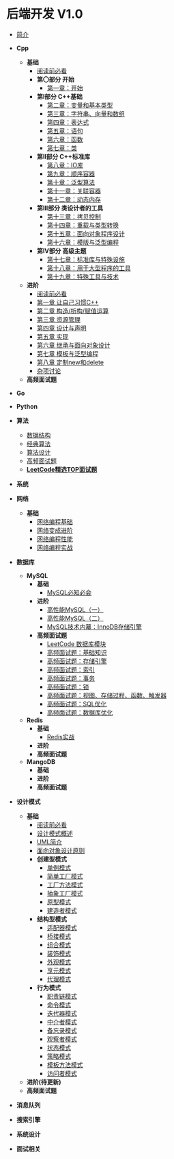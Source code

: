 # 后端开发 V1.0

* [简介](../README.md)

* **Cpp**
  * **基础**
    * [阅读前必看](../Cpp/C++Primer.md)
    * **第〇部分 开始**
      * [第一章：开始](..Cpp/C++Primer/ch01/ch01.md)
    * **第I部分 C++基础**
      * [第二章：变量和基本类型](..Cpp/C++Primer/ch02/ch02.md)
      * [第三章：字符串、向量和数组](..Cpp/C++Primer/ch03/ch03.md)
      * [第四章：表达式](..Cpp/C++Primer/ch04/ch04.md)
      * [第五章：语句](..Cpp/C++Primer/ch05/ch05.md)
      * [第六章：函数](..Cpp/C++Primer/ch06/ch06.md)
      * [第七章：类](..Cpp/C++Primer/ch07/ch07.md)
    * **第II部分 C++标准库**
      * [第八章：IO库](..Cpp/C++Primer/ch08/ch08.md)
      * [第九章：顺序容器](..Cpp/C++Primer/ch09/ch09.md)
      * [第十章：泛型算法](..Cpp/C++Primer/ch10/ch10.md)
      * [第十一章：关联容器](..Cpp/C++Primer/ch11/ch11.md)
      * [第十二章：动态内存](..Cpp/C++Primer/ch12/ch12.md)
    * **第III部分 类设计者的工具**
      * [第十三章：拷贝控制](..Cpp/C++Primer/ch13/ch13.md)
      * [第十四章：重载与类型转换](..Cpp/C++Primer/ch14/ch14.md)
      * [第十五章：面向对象程序设计](..Cpp/C++Primer/ch15/ch15.md)
      * [第十六章：模版与泛型编程](..Cpp/C++Primer/ch16/ch16.md)
    * **第IV部分 高级主题**
      * [第十七章：标准库与特殊设施](..Cpp/C++Primer/ch17/ch17.md)
      * [第十八章：用于大型程序的工具](..Cpp/C++Primer/ch18/ch18.md)
      * [第十九章：特殊工具与技术](..Cpp/C++Primer/ch19/ch19.md)
  * **进阶**
    * [阅读前必看](..Cpp/EffectiveC++.md)
    * [第一章 让自己习惯C++](..Cpp/EffectiveC++/ch01/ch01.md)
    * [第二章 构造/析构/赋值运算](..Cpp/EffectiveC++/ch02/ch02.md)
    * [第三章 资源管理](..Cpp/EffectiveC++/ch03/ch03.md)
    * [第四章 设计与声明](..Cpp/EffectiveC++/ch04/ch04.md)
    * [第五章 实现](..Cpp/EffectiveC++/ch05/ch05.md)
    * [第六章 继承与面向对象设计](..Cpp/EffectiveC++/ch06/ch06.md)
    * [第七章 模板与泛型编程](..Cpp/EffectiveC++/ch07/ch07.md)
    * [第八章 定制new和delete](..Cpp/EffectiveC++/ch08/ch08.md)
    * [杂项讨论](..Cpp/EffectiveC++/ch09/ch09.md)
  * **高频面试题**
* **Go**
* **Python**
* **算法**
  * [数据结构](..DSA/DataStructure.md)
  * [经典算法](..DSA/ClassicalAlgorithm.md)
  * [算法设计](..DSA/AlgorithmDesign.md)
  * [高频面试题](..DSA/Interview.md)
  * **[LeetCode精选TOP面试题](/DSA/LeetCodeTop.md)**
* **系统**
* **网络**
  * **基础**
    * [网络编程基础](..Network/网络编程基础.md)
    * [网络变成进阶](..Network/网络编程性能.md)
    * [网络编程性能](..Network/网络编程性能.md)
    * [网络编程实战](..Network/网络编程实战.md)
* **数据库**
  * **MySQL**
    * **基础**
      * [MySQL必知必会](..DB/MySQL/MySQL必知必会.md)
    * **进阶**
      * [高性能MySQL（一）](..DB/MySQL/高性能MySQL（一）.md)
      * [高性能MySQL（二）](..DB/MySQL/高性能MySQL（二）.md)
      * [MySQL技术内幕：InnoDB存储引擎](..DB/MySQL/MySQL技术内幕：InnoDB存储引擎.md)
    * **高频面试题**
      * [LeetCode 数据库模块](..DB/MySQL/LeetCode.md)
      * [高频面试题：基础知识](..DB/MySQL/高频面试题：基础知识.md)
      * [高频面试题：存储引擎](..DB/MySQL/高频面试题：存储引擎.md)
      * [高频面试题：索引](..DB/MySQL/高频面试题：索引.md)
      * [高频面试题：事务](..DB/MySQL/高频面试题：事务.md)
      * [高频面试题：锁](..DB/MySQL/高频面试题：锁.md)
      * [高频面试题：视图、存储过程、函数、触发器](..DB/MySQL/高频面试题：视图、存储过程、函数、触发器.md)
      * [高频面试题：SQL优化](..DB/MySQL/高频面试题：SQL优化.md)
      * [高频面试题：数据库优化](..DB/MySQL/高频面试题：数据库优化.md)
  * **Redis**
    * **基础**
      * [Redis实战](..DB/Redis/Redis实战.md)
    * **进阶**
    * **高频面试题**
  * **MangoDB**
    * **基础**
    * **进阶**
    * **高频面试题**
* **设计模式**
  * **基础**
    * [阅读前必看](..DesignPatterns/README.md)
    * [设计模式概述](..DesignPatterns/Overview.md)
    * [UML简介](..DesignPatterns/UML/UML.md)
    * [面向对象设计原则](..DesignPatterns/OOP/OOP.md)
    * **创建型模式**
      * [单例模式](..DesignPatterns/Singleton/Singleton.md)
      * [简单工厂模式](..DesignPatterns/SimpleFactory/SimpleFactory.md)
      * [工厂方法模式](..DesignPatterns/FactoryMethod/FactoryMethod.md)
      * [抽象工厂模式](..DesignPatterns/AbstractFactory/AbstractFactory.md)
      * [原型模式](..DesignPatterns/PrototypePattern/PrototypePattern.md)
      * [建造者模式](..DesignPatterns/BuilderPattern/BuilderPattern.md)
    * **结构型模式**
      * [适配器模式](..DesignPatterns/AdapterPattern/AdapterPattern.md)
      * [桥接模式](..DesignPatterns/BridgePattern/BridgePattern.md)
      * [组合模式](..DesignPatterns/CompositePattern/CompositePattern.md)
      * [装饰模式](..DesignPatterns/WrapperPattern/WrapperPattern.md)
      * [外观模式](..DesignPatterns/FacadePattern/FacadePattern.md)
      * [享元模式](..DesignPatterns/FlyweightPattern/FlyweightPattern.md)
      * [代理模式](..DesignPatterns/ProxyPattern/ProxyPattern.md)
    * **行为模式**
      * [职责链模式](..DesignPatterns/ChainOfResponsibility/ChainOfResponsibility.md)
      * [命令模式](..DesignPatterns/CommandPattern/CommandPattern.md)
      * [迭代器模式](..DesignPatterns/IteratorPattern/IteratorPattern.md)
      * [中介者模式](..DesignPatterns/MediatorPattern/MediatorPattern.md)
      * [备忘录模式](..DesignPatterns/MementoPattern/MementoPattern.md)
      * [观察者模式](..DesignPatterns/ObserverPattern/ObserverPattern.md)
      * [状态模式](..DesignPatterns/StatePattern/StatePattern.md)
      * [策略模式](..DesignPatterns/Strategy/Strategy.md)
      * [模板方法模式](..DesignPatterns/TemplateMethod/TemplateMethod.md)
      * [访问者模式](..DesignPatterns/VisitorPattern/VisitorPattern.md)
  * **进阶(待更新)**
  * **高频面试题**
* **消息队列**
* **搜索引擎**
* **系统设计**
* **面试相关**

